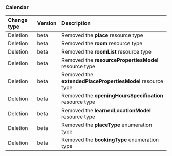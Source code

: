 ### Calendar

| **Change type** | **Version** | **Description** |
|:---|:---|:---|
|Deletion|beta|Removed the **place** resource type|
|Deletion|beta|Removed the **room** resource type|
|Deletion|beta|Removed the **roomList** resource type|
|Deletion|beta|Removed the **resourcePropertiesModel** resource type|
|Deletion|beta|Removed the **extendedPlacePropertiesModel** resource type|
|Deletion|beta|Removed the **openingHoursSpecification** resource type|
|Deletion|beta|Removed the **learnedLocationModel** resource type|
|Deletion|beta|Removed the **placeType** enumeration type|
|Deletion|beta|Removed the **bookingType** enumeration type|
